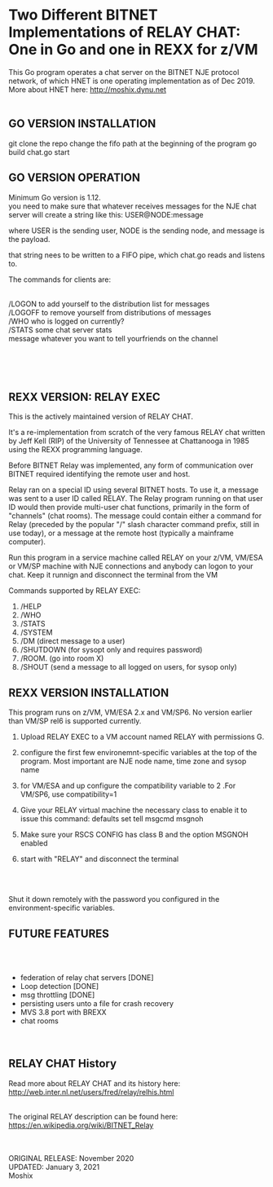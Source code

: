 # Two Different BITNET Implementations of RELAY CHAT: One in Go and one in REXX for z/VM  

This Go program operates a chat server on the BITNET NJE protocol network, of which HNET is one operating implementation as of Dec 2019. More about HNET here: http://moshix.dynu.net
<br><br>

GO VERSION INSTALLATION
-----------------------

git clone the repo
change the fifo path at the beginning of the program
go build chat.go
start

GO VERSION OPERATION
--------------------

Minimum Go version is 1.12. <br>
you need to make sure that whatever receives messages for the NJE chat server will create a string like this:
USER@NODE:message<br>

where USER is the sending user, NODE is the sending node, and message is the payload. <br>

that string nees to be written to a FIFO pipe, which chat.go reads and listens to.<br> 

The commands for clients are:<br><br>

/LOGON to add yourself to the distribution list for messages<br>
/LOGOFF to remove yourself from distributions of messages<br>
/WHO    who is logged on currently?<br>
/STATS   some chat server stats<br>
message  whatever you want to tell yourfriends on the channel<br>


<br><br><br>


REXX VERSION: RELAY EXEC 
------------------------

This is the actively maintained version of RELAY CHAT. 


It's a re-implementation from scratch of the very famous RELAY chat written by  Jeff Kell (RIP) 
of the University of Tennessee at Chattanooga in 1985 using the REXX programming language.

Before BITNET Relay was implemented, any form of communication over BITNET required identifying the remote user and host.

Relay ran on a special ID using several BITNET hosts. To use it, a message was sent to a user ID called RELAY. 
The Relay program running on that user ID would then provide multi-user chat functions, primarily in the form 
of "channels" (chat rooms). The message could contain either a command for Relay (preceded by the 
popular "/" slash character command prefix, still in use today), or a 
message at the remote host (typically a mainframe computer).

Run this program in a service machine called RELAY on your z/VM, VM/ESA or VM/SP machine with NJE connections and anybody can
logon to your chat. Keep it runnign and disconnect the terminal from the VM

Commands supported by RELAY EXEC:

1. /HELP
2. /WHO
3. /STATS
4. /SYSTEM
5. /DM       (direct message to a user)
6. /SHUTDOWN (for sysopt only and requires password)
7. /ROOM.    (go into room X)
8. /SHOUT    (send a message to all logged on users, for sysop only)


REXX VERSION INSTALLATION
-------------------------

This program runs on z/VM, VM/ESA 2.x and VM/SP6. No version earlier than VM/SP rel6 is supported currently.  

1. Upload RELAY EXEC to a VM account named RELAY with permissions G. 

2. configure the first few environemnt-specific variables at the top of the program. Most important are NJE node name, time zone and sysop name

3. for VM/ESA and up configure the compatibility variable to 2 .For VM/SP6, use compatibility=1

4. Give your RELAY virtual machine the necessary class to enable it to issue this command: 
   defaults set tell msgcmd msgnoh 
   
5. Make sure your RSCS CONFIG has class B and the option MSGNOH enabled

6. start with "RELAY" and disconnect the terminal


<br><br>

Shut it down remotely with the password you configured in the environment-specific variables. 



FUTURE FEATURES
---------------
<br><br>
- federation of relay chat servers                  [DONE]<br>
- Loop detection                                    [DONE]<br>
- msg throttling                                    [DONE]<br>
- persisting users unto a file for crash recovery<br>
- MVS 3.8 port with BREXX<br>
- chat rooms<br>
<br><br>


RELAY CHAT History
------------------

Read more about RELAY CHAT and its history here: http://web.inter.nl.net/users/fred/relay/relhis.html
<br><br>

The original RELAY description can be found here: https://en.wikipedia.org/wiki/BITNET_Relay

<br><br>
ORIGINAL RELEASE: November 2020<br>
UPDATED: January 3, 2021<br>
Moshix

